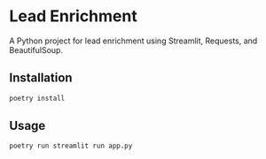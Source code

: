 # Lead Enrichment

A Python project for lead enrichment using Streamlit, Requests, and BeautifulSoup.

## Installation

```bash
poetry install
```

## Usage

```bash
poetry run streamlit run app.py
``` 
